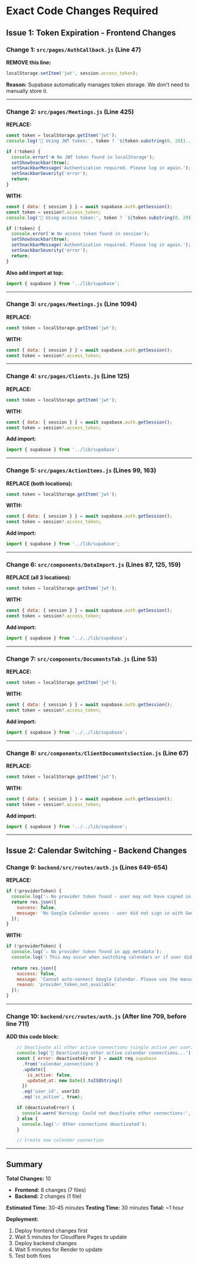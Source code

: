 # Exact Code Changes Required

## Issue 1: Token Expiration - Frontend Changes

### Change 1: `src/pages/AuthCallback.js` (Line 47)

**REMOVE this line:**
```javascript
localStorage.setItem('jwt', session.access_token);
```

**Reason:** Supabase automatically manages token storage. We don't need to manually store it.

---

### Change 2: `src/pages/Meetings.js` (Line 425)

**REPLACE:**
```javascript
const token = localStorage.getItem('jwt');
console.log('🔑 Using JWT token:', token ? `${token.substring(0, 20)}...` : 'NO TOKEN');

if (!token) {
  console.error('❌ No JWT token found in localStorage');
  setShowSnackbar(true);
  setSnackbarMessage('Authentication required. Please log in again.');
  setSnackbarSeverity('error');
  return;
}
```

**WITH:**
```javascript
const { data: { session } } = await supabase.auth.getSession();
const token = session?.access_token;
console.log('🔑 Using access token:', token ? `${token.substring(0, 20)}...` : 'NO TOKEN');

if (!token) {
  console.error('❌ No access token found in session');
  setShowSnackbar(true);
  setSnackbarMessage('Authentication required. Please log in again.');
  setSnackbarSeverity('error');
  return;
}
```

**Also add import at top:**
```javascript
import { supabase } from '../lib/supabase';
```

---

### Change 3: `src/pages/Meetings.js` (Line 1094)

**REPLACE:**
```javascript
const token = localStorage.getItem('jwt');
```

**WITH:**
```javascript
const { data: { session } } = await supabase.auth.getSession();
const token = session?.access_token;
```

---

### Change 4: `src/pages/Clients.js` (Line 125)

**REPLACE:**
```javascript
const token = localStorage.getItem('jwt');
```

**WITH:**
```javascript
const { data: { session } } = await supabase.auth.getSession();
const token = session?.access_token;
```

**Add import:**
```javascript
import { supabase } from '../lib/supabase';
```

---

### Change 5: `src/pages/ActionItems.js` (Lines 99, 163)

**REPLACE (both locations):**
```javascript
const token = localStorage.getItem('jwt');
```

**WITH:**
```javascript
const { data: { session } } = await supabase.auth.getSession();
const token = session?.access_token;
```

**Add import:**
```javascript
import { supabase } from '../lib/supabase';
```

---

### Change 6: `src/components/DataImport.js` (Lines 87, 125, 159)

**REPLACE (all 3 locations):**
```javascript
const token = localStorage.getItem('jwt');
```

**WITH:**
```javascript
const { data: { session } } = await supabase.auth.getSession();
const token = session?.access_token;
```

**Add import:**
```javascript
import { supabase } from '../../lib/supabase';
```

---

### Change 7: `src/components/DocumentsTab.js` (Line 53)

**REPLACE:**
```javascript
const token = localStorage.getItem('jwt');
```

**WITH:**
```javascript
const { data: { session } } = await supabase.auth.getSession();
const token = session?.access_token;
```

**Add import:**
```javascript
import { supabase } from '../../lib/supabase';
```

---

### Change 8: `src/components/ClientDocumentsSection.js` (Line 67)

**REPLACE:**
```javascript
const token = localStorage.getItem('jwt');
```

**WITH:**
```javascript
const { data: { session } } = await supabase.auth.getSession();
const token = session?.access_token;
```

**Add import:**
```javascript
import { supabase } from '../../lib/supabase';
```

---

## Issue 2: Calendar Switching - Backend Changes

### Change 9: `backend/src/routes/auth.js` (Lines 649-654)

**REPLACE:**
```javascript
if (!providerToken) {
  console.log('⚠️ No provider token found - user may not have signed in with Google');
  return res.json({
    success: false,
    message: 'No Google Calendar access - user did not sign in with Google OAuth'
  });
}
```

**WITH:**
```javascript
if (!providerToken) {
  console.log('⚠️ No provider token found in app_metadata');
  console.log('ℹ️ This may occur when switching calendars or if user did not sign in with Google');
  
  return res.json({
    success: false,
    message: 'Cannot auto-connect Google Calendar. Please use the manual connection flow in Settings.',
    reason: 'provider_token_not_available'
  });
}
```

---

### Change 10: `backend/src/routes/auth.js` (After line 709, before line 711)

**ADD this code block:**
```javascript
    // Deactivate all other active connections (single active per user)
    console.log('🔄 Deactivating other active calendar connections...');
    const { error: deactivateError } = await req.supabase
      .from('calendar_connections')
      .update({
        is_active: false,
        updated_at: new Date().toISOString()
      })
      .eq('user_id', userId)
      .eq('is_active', true);

    if (deactivateError) {
      console.warn('Warning: Could not deactivate other connections:', deactivateError);
    } else {
      console.log('✅ Other connections deactivated');
    }

    // Create new calendar connection
```

---

## Summary

**Total Changes:** 10
- **Frontend:** 8 changes (7 files)
- **Backend:** 2 changes (1 file)

**Estimated Time:** 30-45 minutes
**Testing Time:** 30 minutes
**Total:** ~1 hour

**Deployment:**
1. Deploy frontend changes first
2. Wait 5 minutes for Cloudflare Pages to update
3. Deploy backend changes
4. Wait 5 minutes for Render to update
5. Test both fixes

